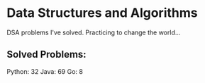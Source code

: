 # Data Structures and Algorithms
DSA problems I've solved. Practicing to change the world...

## Solved Problems:
Python: 32
Java: 69
Go: 8

